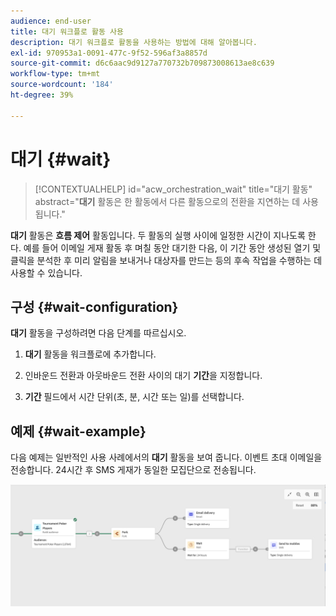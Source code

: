```yaml
---
audience: end-user
title: 대기 워크플로 활동 사용
description: 대기 워크플로 활동을 사용하는 방법에 대해 알아봅니다.
exl-id: 970953a1-0091-477c-9f52-596af3a8857d
source-git-commit: d6c6aac9d9127a770732b709873008613ae8c639
workflow-type: tm+mt
source-wordcount: '184'
ht-degree: 39%

---
```


# 대기 {#wait}

>[!CONTEXTUALHELP]
>id="acw_orchestration_wait"
>title="대기 활동"
>abstract="**대기** 활동은 한 활동에서 다른 활동으로의 전환을 지연하는 데 사용됩니다."

**대기** 활동은 **흐름 제어** 활동입니다. 두 활동의 실행 사이에 일정한 시간이 지나도록 한다. 예를 들어 이메일 게재 활동 후 며칠 동안 대기한 다음, 이 기간 동안 생성된 열기 및 클릭을 분석한 후 미리 알림을 보내거나 대상자를 만드는 등의 후속 작업을 수행하는 데 사용할 수 있습니다.

## 구성 {#wait-configuration}

**대기** 활동을 구성하려면 다음 단계를 따르십시오.

1. **대기** 활동을 워크플로에 추가합니다.

1. 인바운드 전환과 아웃바운드 전환 사이의 대기 **기간**&#x200B;을 지정합니다.

1. **기간** 필드에서 시간 단위(초, 분, 시간 또는 일)를 선택합니다.

## 예제 {#wait-example}

다음 예제는 일반적인 사용 사례에서의 **대기** 활동을 보여 줍니다. 이벤트 초대 이메일을 전송합니다. 24시간 후 SMS 게재가 동일한 모집단으로 전송됩니다.

![이메일 초대 후 24시간 후에 대기 활동을 사용하여 SMS를 보내는 워크플로우의 예입니다.](../assets/workflow-wait-example.png)